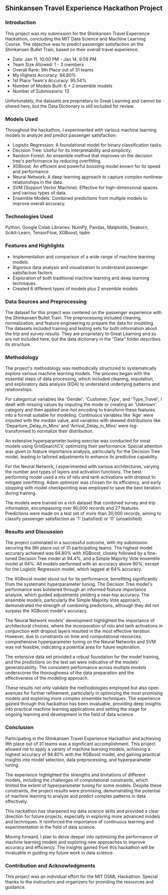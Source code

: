 ## Shinkansen Travel Experience Hackathon Project

### Introduction
This project was my submission for the Shinkansen Travel Experience Hackathon, concluding the MIT Data Science and Machine Learning Course. The objective was to predict passenger satisfaction on the Shinkansen Bullet Train, based on their overall travel experience.

- Date: Jan 11, 10:00 PM - Jan 14, 9:59 PM
- Team Size Allowed: 1 - 3 members
- Overall Rank: 9th Place out of 31 teams
- My Highest Accuracy: 94.80%
- 1st Place Team's Accuracy: 95.54%
- Number of Models Built: 6 + 2 ensemble models
- Number of Submissions: 13

Unfortunately, the datasets are proprietary to Great Learning and cannot be shared here, but the Data Dictionary is still included for review.

### Models Used

Throughout the hackathon, I experimented with various machine learning models to analyze and predict passenger satisfaction:

- Logistic Regression: A foundational model for binary classification tasks.
- Decision Tree: Useful for its interpretability and simplicity.
- Random Forest: An ensemble method that improves on the decision tree's performance by reducing overfitting.
- XGBoost: An efficient and powerful boosting model known for its speed and performance.
- Neural Network: A deep learning approach to capture complex nonlinear relationships in the data.
- SVM (Support Vector Machine): Effective for high-dimensional spaces and various types of data.
- Ensemble Models: Combined predictions from multiple models to improve overall accuracy.

### Technologies Used
Python, Google Colab
Libraries: NumPy, Pandas, Matplotlib, Seaborn, Scikit-Learn, TensorFlow, XGBoost, tqdm

### Features and Highlights
- Implementation and comparison of a wide range of machine learning models.
- Rigorous data analysis and visualization to understand passenger satisfaction factors.
- Exploration of both traditional machine learning and deep learning techniques.
- Created 6 different types of models plus 2 ensemble models

### Data Sources and Preprocessing
The dataset for this project was centered on the passenger experience with the Shinkansen Bullet Train. The preprocessing included cleaning, normalization, and feature engineering to prepare the data for modeling.  The datasets included training and testing sets for both information about the trip and survey results.  They are proprietary to Great Learning and so are not included here, but the data dictionary in the "Data" folder describes its structure.  

### Methodology
The project's methodology was methodically structured to systematically explore various machine learning models. The process began with the essential steps of data processing, which included cleaning, imputation, and exploratory data analysis (EDA) to understand underlying patterns and relationships.

For categorical variables like 'Gender', 'Customer_Type', and 'Type_Travel', I dealt with missing values by imputing the mode or creating an 'Unknown' category and then applied one-hot encoding to transform these features into a format suitable for modeling. Continuous variables like 'Age' were imputed with the median value, and variables with skewed distributions like 'Departure_Delay_in_Mins' and 'Arrival_Delay_in_Mins' were log-transformed to normalize their distribution.

An extensive hyperparameter tuning exercise was conducted for most models using GridSearchCV, optimizing their performance. Special attention was given to feature importance analysis, particularly for the Decision Tree model, leading to tailored adjustments to enhance its predictive capability.

For the Neural Network, I experimented with various architectures, varying the number and types of layers and activation functions. The best-performing model used a mix of relu and tanh activations with dropout to mitigate overfitting. Adam optimizer was chosen for its efficiency, and early stopping with model checkpointing was employed to save the best iteration during training.

The models were trained on a rich dataset that combined survey and trip information, encompassing over 90,000 records and 27 features. Predictions were made on a test set of more than 30,000 records, aiming to classify passenger satisfaction as '1' (satisfied) or '0' (unsatisfied).  

### Results and Discussion
The project culminated in a successful outcome, with my submission securing the 9th place out of 31 participating teams. The highest model accuracy achieved was 94.80% with XGBoost, closely followed by a fine-tuned Decision Tree model at 94.4%, and a Simple Majority Vote ensemble model at 94%. All models performed with an accuracy above 90%, except for the Logistic Regression model, which lagged at 64% accuracy.

The XGBoost model stood out for its performance, benefiting significantly from the systematic hyperparameter tuning. The Decision Tree model's performance was bolstered through an informed feature importance analysis, which guided adjustments yielding a near-top accuracy. The ensemble models, particularly the Simple Majority Vote approach, demonstrated the strength of combining predictions, although they did not surpass the XGBoost model's accuracy.

The Neural Network models' development highlighted the importance of architectural choices, where the incorporation of relu and tanh activations in conjunction with dropout layers resulted in the most effective iteration. However, due to constraints on time and computational resources, comprehensive hyperparameter tuning on the Neural Networks and SVM was not feasible, indicating a potential area for future exploration.

The extensive data set provided a robust foundation for the model training, and the predictions on the test set were indicative of the models' generalizability. The consistent performance across multiple models underscores the thoroughness of the data preparation and the effectiveness of the modeling approach.

These results not only validate the methodologies employed but also open avenues for further refinement, particularly in optimizing the most promising models and exploring more complex ensemble techniques. The experience gained through this hackathon has been invaluable, providing deep insights into practical machine learning applications and setting the stage for ongoing learning and development in the field of data science.

### Conclusion
Participating in the Shinkansen Travel Experience Hackathon and achieving 9th place out of 31 teams was a significant accomplishment. This project allowed me to apply a variety of machine learning models, achieving a highest accuracy of 94.80% with the XGBoost model, and gaining practical insights into model selection, data preprocessing, and hyperparameter tuning.

The experience highlighted the strengths and limitations of different models, including the challenges of computational constraints, which limited the extent of hyperparameter tuning for some models. Despite these constraints, the project results were promising, demonstrating the potential of machine learning to analyze and predict complex patterns in data effectively.

This hackathon has sharpened my data science skills and provided a clear direction for future projects, especially in exploring more advanced models and techniques. It reinforced the importance of continuous learning and experimentation in the field of data science.

Moving forward, I plan to delve deeper into optimizing the performance of machine learning models and exploring new approaches to improve accuracy and efficiency. The insights gained from this hackathon will be invaluable in guiding my future work in data science.

### Contribution and Acknowledgments
This project was an individual effort for the MIT DSML Hackathon. Special thanks to the instructors and organizers for providing the resources and guidance.

